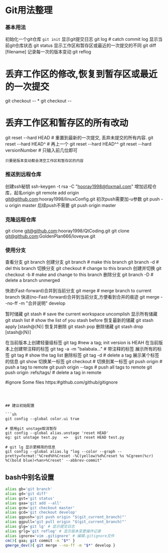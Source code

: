 # Git用法整理


### 基本用法

初始化一个git仓库
`git init`
显示git提交日志
git log				 # catch commit log
显示当前git仓库状态
git status
显示工作区和暂存区或最近的一次提交的不同
git diff [filename]
记录每一次的版本变动
git reflog

# 丢弃工作区的修改,恢复到暂存区或最近的一次提交
git checkout -- *
git checkout -- <filename> 


# 丢弃工作区和暂存区的所有改动
git reset --hard HEAD # 重置到最新的一次提交, 丢弃未提交的所有内容.
git reset --hard HEAD^  # 再上一个
git reset --hard HEAD^^
git reset --hard versionNumber # 只输入前几位即可

`只要是版本变动都会清空工作区和暂存区的内容`


### 推送到远程仓库

创建ssh秘钥
ssh-keygen -t rsa -C "hooray1998@foxmail.com"
增加远程仓库，起名origin
git remote add origin git@github.com:hooray1998/linuxConfig.git
初次push需要加-u参数
git push -u origin master
后续push不需要
git push origin master


### 克隆远程仓库
git clone git@github.com:hooray1998/QtCoding.git
git clone git@github.com:GoldenPlan666/loveyue.git


### 使用分支

查看分支
git branch 
创建分支
git branch <name>     # make this branch
git branch -d <name>   # del this branch
切换分支
git checkout <name>  # change to this branch
创建并切换
git checkout -b <name>  #  make and change to this branch
删除分支
git branch -D <name>  # delete a branch unmerged

快进(Fast-forward)合并到当前分支
git merge <name>  # merge <name>branch to current branch
快进(no-Fast-forward)合并到当前分支,方便看到合并的痕迹
git merge  --no-ff -m "合并说明"  develop


暂时储藏
git stash    # save the current workspace uncomplish
显示所有储藏
git stash list   # show the list of you stash before
恢复最新的储藏
git stash apply [stash@{N}]
恢复并删除
git stash pop
删除储藏
git stash drop [stash@{N}]


在当前版本上创建轻量级标签
git tag <name>   #new a tag;  init version is HEAH
在当前版本上创建带注释的标签
git tag -a <tagname> -m  "balabala..." # 带注释的标签
展示所有的标签
git tag     # show the tag list
删除标签
git tag -d <tagname> # delete a tag
展示某个标签的信息
git show <tagname>
切换某一标签
git checkout <tagname> # 切换到某一标签
git push origin <tagname> # push a tag to remote
git push origin --tags   # push all tags to remote
git push origin :refs/tags/<tagname> # delete a tag in remote

#ignore Some files
https:#github.com/github/gitignore


```



## 建议初始配置

```sh
git config --global color.ui true

# 使用git unstage取消暂存
git config --global alias.unstage 'reset HEAD'
eg: git unstage test.py   =>   git reset HEAD test.py

# git lg 显示更精简的信息
git config --global alias.lg "log --color --graph --pretty=format:'%Cred%h%Creset -%C(yellow)%d%Creset %s %Cgreen(%cr) %C(bold blue)<%an>%Creset' --abbrev-commit"
```

## bash中别名设置

```sh
alias gb='git branch'
alias gd='git diff'
alias gst='git status'
alias gaa='git add --all'
alias gcm='git checkout master'
alias gcd='git checkout develop'
alias ggpush='git push origin "$(git_current_branch)"'
alias ggpull='git pull origin "$(git_current_branch)"'
alias glg='git lg' # 显示提交日志
alias grlg='git reflog' # 显示版本变更操作记录
alias ignore='vim .gitignore' # 编辑.gitignore文件
cm(){ gaa; git commit -m "$*" }
gmerge_dev(){ git merge --no-ff -m "$*" develop }
```
